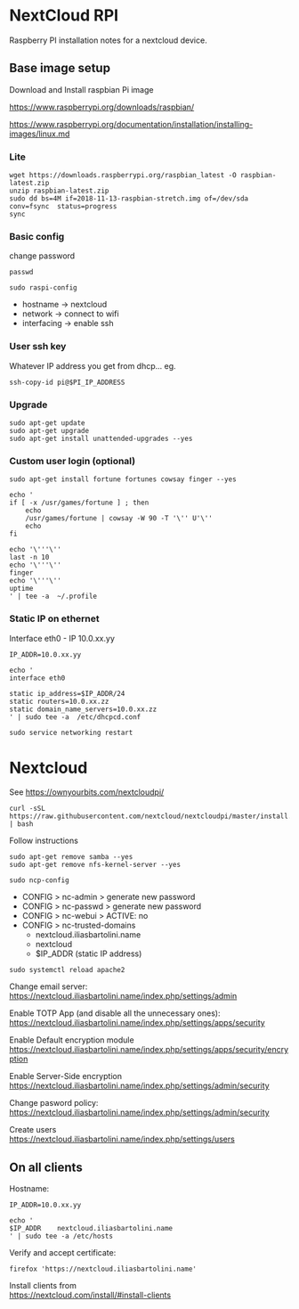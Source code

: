 # NextCloud RPI

Raspberry PI installation notes for a nextcloud device.


## Base image setup

Download and Install raspbian Pi image

https://www.raspberrypi.org/downloads/raspbian/

https://www.raspberrypi.org/documentation/installation/installing-images/linux.md

### Lite
```
wget https://downloads.raspberrypi.org/raspbian_latest -O raspbian-latest.zip
unzip raspbian-latest.zip
sudo dd bs=4M if=2018-11-13-raspbian-stretch.img of=/dev/sda conv=fsync  status=progress
sync
```

### Basic config

change password
```
passwd
```

```
sudo raspi-config
```
  - hostname -> nextcloud
  - network -> connect to wifi
  - interfacing -> enable ssh


### User ssh key
Whatever IP address you get from dhcp... eg.
```
ssh-copy-id pi@$PI_IP_ADDRESS
```

### Upgrade

```
sudo apt-get update
sudo apt-get upgrade
sudo apt-get install unattended-upgrades --yes
```

### Custom user login (optional)

```
sudo apt-get install fortune fortunes cowsay finger --yes

echo '
if [ -x /usr/games/fortune ] ; then
    echo
    /usr/games/fortune | cowsay -W 90 -T '\'' U'\''
    echo
fi

echo '\'''\''
last -n 10
echo '\'''\''
finger
echo '\'''\''
uptime
' | tee -a  ~/.profile
```

### Static IP on ethernet

Interface eth0 - IP 10.0.xx.yy

```
IP_ADDR=10.0.xx.yy

echo '
interface eth0

static ip_address=$IP_ADDR/24
static routers=10.0.xx.zz
static domain_name_servers=10.0.xx.zz
' | sudo tee -a  /etc/dhcpcd.conf

sudo service networking restart
```

# Nextcloud

See https://ownyourbits.com/nextcloudpi/

```
curl -sSL https://raw.githubusercontent.com/nextcloud/nextcloudpi/master/install.sh | bash
```
Follow instructions

```
sudo apt-get remove samba --yes
sudo apt-get remove nfs-kernel-server --yes
```

```
sudo ncp-config 
```
* CONFIG > nc-admin > generate new password
* CONFIG > nc-passwd > generate new password
* CONFIG > nc-webui > ACTIVE: no
* CONFIG > nc-trusted-domains 
  * nextcloud.iliasbartolini.name 
  * nextcloud
  * $IP_ADDR (static IP address)
```
sudo systemctl reload apache2
```

Change email server:  
https://nextcloud.iliasbartolini.name/index.php/settings/admin

Enable TOTP App (and disable all the unnecessary ones):  
https://nextcloud.iliasbartolini.name/index.php/settings/apps/security

Enable Default encryption module  
https://nextcloud.iliasbartolini.name/index.php/settings/apps/security/encryption

Enable Server-Side encryption  
https://nextcloud.iliasbartolini.name/index.php/settings/admin/security 

Change pasword policy:  
https://nextcloud.iliasbartolini.name/index.php/settings/admin/security

Create users  
https://nextcloud.iliasbartolini.name/index.php/settings/users


## On all clients
Hostname:
```
IP_ADDR=10.0.xx.yy

echo '
$IP_ADDR    nextcloud.iliasbartolini.name
' | sudo tee -a /etc/hosts
```

Verify and accept certificate:
```
firefox 'https://nextcloud.iliasbartolini.name'
```

Install clients from  
https://nextcloud.com/install/#install-clients

